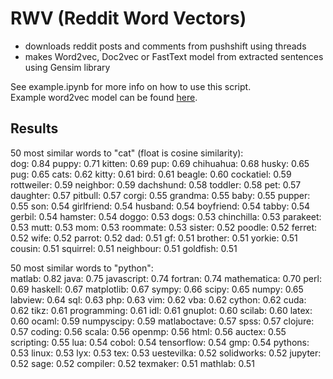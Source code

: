 # RWV (Reddit Word Vectors)
- downloads reddit posts and comments from pushshift using threads
- makes Word2vec, Doc2vec or FastText model from extracted sentences using Gensim library

See example.ipynb for more info on how to use this script.  
Example word2vec model can be found [here](https://github.com/NightThunder/RAT/releases).

## Results
50 most similar words to "cat" (float is cosine similarity):  
dog: 0.84 puppy: 0.71 kitten: 0.69 pup: 0.69 chihuahua: 0.68 husky: 0.65 pug: 0.65 cats: 0.62 kitty: 0.61 bird: 0.61 beagle: 0.60 cockatiel: 0.59 rottweiler: 0.59 neighbor: 0.59 dachshund: 0.58 toddler: 0.58 pet: 0.57 daughter: 0.57 pitbull: 0.57 corgi: 0.55 grandma: 0.55 baby: 0.55 pupper: 0.55 son: 0.54 girlfriend: 0.54 husband: 0.54 boyfriend: 0.54 tabby: 0.54 gerbil: 0.54 hamster: 0.54 doggo: 0.53 dogs: 0.53 chinchilla: 0.53 parakeet: 0.53 mutt: 0.53 mom: 0.53 roommate: 0.53 sister: 0.52 poodle: 0.52 ferret: 0.52 wife: 0.52 parrot: 0.52 dad: 0.51 gf: 0.51 brother: 0.51 yorkie: 0.51 cousin: 0.51 squirrel: 0.51 neighbour: 0.51 goldfish: 0.51  

50 most similar words to "python":  
matlab: 0.82 java: 0.75 javascript: 0.74 fortran: 0.74 mathematica: 0.70 perl: 0.69 haskell: 0.67 matplotlib: 0.67 sympy: 0.66 scipy: 0.65 numpy: 0.65 labview: 0.64 sql: 0.63 php: 0.63 vim: 0.62 vba: 0.62 cython: 0.62 cuda: 0.62 tikz: 0.61 programming: 0.61 idl: 0.61 gnuplot: 0.60 scilab: 0.60 latex: 0.60 ocaml: 0.59 numpyscipy: 0.59 matlaboctave: 0.57 spss: 0.57 clojure: 0.57 coding: 0.56 scala: 0.56 openmp: 0.56 html: 0.56 auctex: 0.55 scripting: 0.55 lua: 0.54 cobol: 0.54 tensorflow: 0.54 gmp: 0.54 pythons: 0.53 linux: 0.53 lyx: 0.53 tex: 0.53 uestevilka: 0.52 solidworks: 0.52 jupyter: 0.52 sage: 0.52 compiler: 0.52 texmaker: 0.51 mathlab: 0.51  
